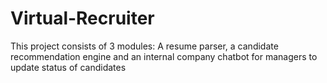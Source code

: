 # Virtual-Recruiter
This project consists of 3 modules: A resume parser, a candidate recommendation engine and an internal company chatbot for managers to update status of candidates
